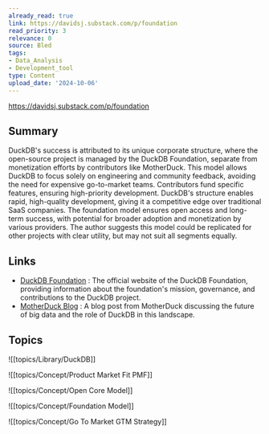 ```yaml
---
already_read: true
link: https://davidsj.substack.com/p/foundation
read_priority: 3
relevance: 0
source: Bled
tags:
- Data_Analysis
- Development_tool
type: Content
upload_date: '2024-10-06'
---
```


https://davidsj.substack.com/p/foundation
## Summary

DuckDB's success is attributed to its unique corporate structure, where the open-source project is managed by the DuckDB Foundation, separate from monetization efforts by contributors like MotherDuck. This model allows DuckDB to focus solely on engineering and community feedback, avoiding the need for expensive go-to-market teams. Contributors fund specific features, ensuring high-priority development. DuckDB's structure enables rapid, high-quality development, giving it a competitive edge over traditional SaaS companies. The foundation model ensures open access and long-term success, with potential for broader adoption and monetization by various providers. The author suggests this model could be replicated for other projects with clear utility, but may not suit all segments equally.
## Links

- [DuckDB Foundation](https://duckdb.org/foundation/) : The official website of the DuckDB Foundation, providing information about the foundation's mission, governance, and contributions to the DuckDB project.
- [MotherDuck Blog](https://motherduck.com/blog/big-data-is-dead/) : A blog post from MotherDuck discussing the future of big data and the role of DuckDB in this landscape.

## Topics

![[topics/Library/DuckDB]]

![[topics/Concept/Product Market Fit PMF]]

![[topics/Concept/Open Core Model]]

![[topics/Concept/Foundation Model]]

![[topics/Concept/Go To Market GTM Strategy]]